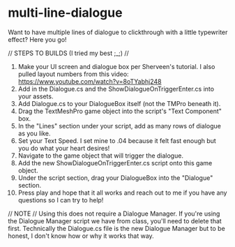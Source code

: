 # multi-line-dialogue
Want to have multiple lines of dialogue to clickthrough with a little typewriter effect? Here you go!

// STEPS TO BUILDS (I tried my best ;_;) //
1. Make your UI screen and dialogue box per Sherveen's tutorial. I also pulled layout numbers from this video: https://www.youtube.com/watch?v=8oTYabhj248
2. Add in the Dialogue.cs and the ShowDialogueOnTriggerEnter.cs into your assets.
3. Add Dialogue.cs to your DialogueBox itself (not the TMPro beneath it).
4. Drag the TextMeshPro game object into the script's "Text Component" box.
5. In the "Lines" section under your script, add as many rows of dialogue as you like.
6. Set your Text Speed. I set mine to .04 because it felt fast enough but you do what your heart desires!
7. Navigate to the game object that will trigger the dialogue.
8. Add the new ShowDialogueOnTriggerEnter.cs script onto this game object.
9. Under the script section, drag your DialogueBox into the "Dialogue" section.
10. Press play and hope that it all works and reach out to me if you have any questions so I can try to help!

// NOTE //
Using this does not require a Dialogue Manager. If you're using the Dialogue Manager script we have from class, you'll need to delete that first.
Technically the Dialogue.cs file is the new Dialogue Manager but to be honest, I don't know how or why it works that way.

